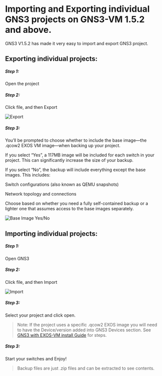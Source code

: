 # Importing and Exporting individual GNS3 projects on GNS3-VM 1.5.2 and above.

GNS3 V1.5.2 has made it very easy to import and export GNS3 project.

## Exporting individual projects:

##### Step 1:
Open the project

##### Step 2:
Click file, and then Export

![](import_export.jpg "Export")

##### Step 3:
You’ll be prompted to choose whether to include the base image—the .qcow2 EXOS VM image—when backing up your project.

   If you select “Yes”, a 117MB image will be included for each switch in your project. This can significantly increase the size of your backup.

  If you select “No”, the backup will include everything except the base images. This includes:

   Switch configurations (also known as QEMU snapshots)

   Network topology and connections

Choose based on whether you need a fully self-contained backup or a lighter one that assumes access to the base images separately.

![](image_YN.jpg "Base Image Yes/No")

## Importing individual projects:

##### Step 1:
Open GNS3

##### Step 2:
Click file, and then Import

![](import_export.jpg "Import")

##### Step 3:
Select your project and click open.

> Note: If the project uses a specific .qcow2 EXOS image you will need to have the Device/version added into GNS3 Devices section.  See [GNS3 with EXOS-VM install Guide](https://github.com/extremenetworks/Virtual_EXOS/blob/master/GNS3_EXOS-VM_Guide.md) for steps.

##### Step 3:
Start your switches and Enjoy!


> Backup files are just .zip files and can be extracted to see contents. 
